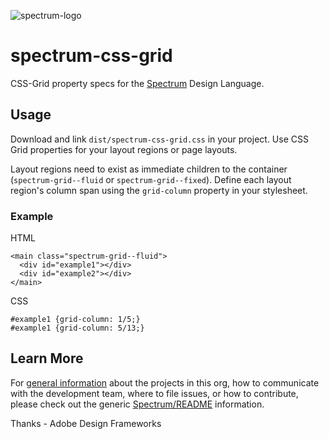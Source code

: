 ![spectrum-logo](https://git.corp.adobe.com/storage/user/655/files/a13fda74-9d4a-11e6-9aec-1b320823594a)
# spectrum-css-grid
CSS-Grid property specs for the [Spectrum][spectrum-link] Design Language.

## Usage
Download and link `dist/spectrum-css-grid.css` in your project. Use CSS Grid properties for your layout regions or page layouts.

Layout regions need to exist as immediate children to the container (`spectrum-grid--fluid` or `spectrum-grid--fixed`). Define each layout region's column span using the `grid-column` property in your stylesheet.

### Example
HTML
```
<main class="spectrum-grid--fluid">
  <div id="example1"></div>
  <div id="example2"></div>
</main>
```

CSS
```
#example1 {grid-column: 1/5;}
#example1 {grid-column: 5/13;}

```

## Learn More
For [general information](https://git.corp.adobe.com/Spectrum/README) about the projects in this org, how to communicate with the development team, where to file issues, or how to contribute, please check out the generic [Spectrum/README](https://git.corp.adobe.com/Spectrum/README) information.

Thanks - Adobe Design Frameworks

[spectrum-link]: http://spectrum.corp.adobe.com
[topdoc-link]: https://github.com/Topdoc/topdoc/wiki
